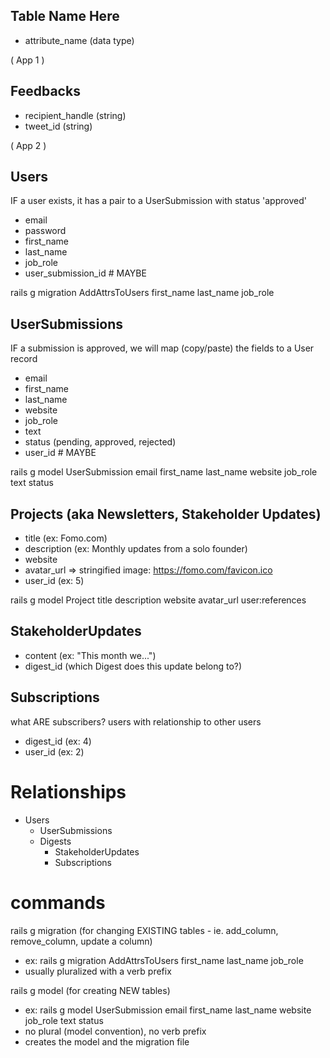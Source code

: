 ## Table Name Here

- attribute_name (data type)

( App 1 )

## Feedbacks

- recipient_handle (string)
- tweet_id (string)

( App 2 )

## Users

IF a user exists, it has a pair to a UserSubmission with status 'approved'

- email
- password
- first_name
- last_name
- job_role
- user_submission_id # MAYBE

rails g migration AddAttrsToUsers first_name last_name job_role

## UserSubmissions

IF a submission is approved, we will map (copy/paste) the fields to a User record

- email
- first_name
- last_name
- website
- job_role
- text
- status (pending, approved, rejected)
- user_id # MAYBE

rails g model UserSubmission email first_name last_name website job_role text status
## Projects (aka Newsletters, Stakeholder Updates)

- title (ex: Fomo.com)
- description (ex: Monthly updates from a solo founder)
- website
- avatar_url => stringified image: <https://fomo.com/favicon.ico>
- user_id (ex: 5)

rails g model Project title description website avatar_url user:references

## StakeholderUpdates

- content (ex: "This month we...")
- digest_id (which Digest does this update belong to?)

## Subscriptions

what ARE subscribers? users with relationship to other users

- digest_id (ex: 4)
- user_id (ex: 2)

# Relationships

- Users
  - UserSubmissions
  - Digests
    - StakeholderUpdates
    - Subscriptions


# commands

rails g migration <command> (for changing EXISTING tables - ie. add_column, remove_column, update a column)

- ex: rails g migration AddAttrsToUsers first_name last_name job_role
- usually pluralized with a verb prefix

rails g model <command> (for creating NEW tables)

- ex: rails g model UserSubmission email first_name last_name website job_role text status
- no plural (model convention), no verb prefix
- creates the model and the migration file
